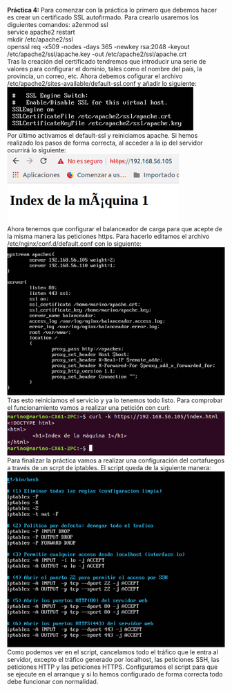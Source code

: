 **Práctica 4:**
Para comenzar con la práctica lo primero que debemos hacer es crear un certificado SSL autofirmado.
Para crearlo usaremos los diguientes comandos:
	a2enmod ssl  
	service apache2 restart  
	mkdir /etc/apache2/ssl  
	openssl req -x509 -nodes -days 365 -newkey rsa:2048 -keyout /etc/apache2/ssl/apache.key -out /etc/apache2/ssl/apache.crt  
Tras la creación del certificado tendremos que introducir una serie de valores para configurar el dominio, tales como el nombre del país, la provincia, un correo, etc.
Ahora debemos cofigurar el archivo /etc/apache2/sites-available/default-ssl.conf y añadir lo siguiente:  
![imagen](https://github.com/MarinoFajardo/SWAP2018-2019/blob/master/P4/certificado.png)  
Por último activamos el default-ssl y reiniciamos apache. Si hemos realizado los pasos de forma correcta, al acceder a la ip del servidor ocurrirá lo siguiente:  
![imagen](https://github.com/MarinoFajardo/SWAP2018-2019/blob/master/P4/server.png)  
Ahora tenemos que configurar el balanceador de carga para que acepte de la misma manera las peticiones https. Para hacerlo editamos el archivo /etc/nginx/conf.d/default.conf con lo siguiente:  
![imagen](https://github.com/MarinoFajardo/SWAP2018-2019/blob/master/P4/nginx.png)  
Tras esto reiniciamos el servicio y ya lo tenemos todo listo. Para comprobar el funcionamiento vamos a realizar una petición con curl:  
![imagen](https://github.com/MarinoFajardo/SWAP2018-2019/blob/master/P4/curl.png)  
Para finalizar la práctica vamos a realizar una configuración del cortafuegos a través de un scrpt de iptables. El script queda de la siguiente manera:  
![imagen](https://github.com/MarinoFajardo/SWAP2018-2019/blob/master/P4/iptables.png)  
Como podemos ver en el script, cancelamos todo el tráfico que le entra al servidor, excepto el tráfico generado por localhost, las peticiones SSH, las peticiones HTTP y las peticiones HTTPS.
Configuramos el script para que se ejecute en el arranque y si lo hemos configurado de forma correcta todo debe funcionar con normalidad.



